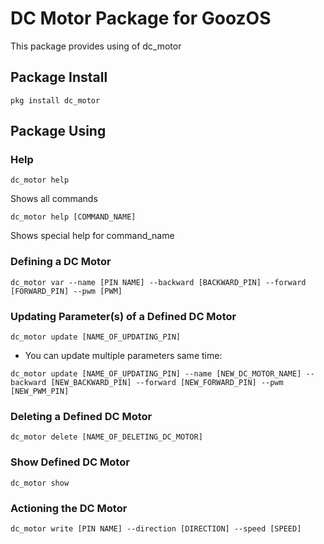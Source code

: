 # DC Motor Package for GoozOS
This package provides using of dc_motor
## Package Install
```shell
pkg install dc_motor
```
## Package Using

### Help
```shell
dc_motor help
```
Shows all commands
```shell
dc_motor help [COMMAND_NAME]
```
Shows special help for command_name


### Defining a DC Motor
```shell
dc_motor var --name [PIN NAME] --backward [BACKWARD_PIN] --forward [FORWARD_PIN] --pwm [PWM]
```

### Updating Parameter(s) of a Defined DC Motor
```shell
dc_motor update [NAME_OF_UPDATING_PIN]
``` 
* You can update multiple parameters same time: 
```shell
dc_motor update [NAME_OF_UPDATING_PIN] --name [NEW_DC_MOTOR_NAME] --backward [NEW_BACKWARD_PIN] --forward [NEW_FORWARD_PIN] --pwm [NEW_PWM_PIN]
```

### Deleting a Defined DC Motor
```shell
dc_motor delete [NAME_OF_DELETING_DC_MOTOR]
```

### Show Defined DC Motor
```shell
dc_motor show

```

### Actioning the DC Motor
```shell 
dc_motor write [PIN NAME] --direction [DIRECTION] --speed [SPEED]
```
